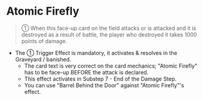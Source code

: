 # Atomic Firefly

> ① When this face-up card on the field attacks or is attacked and it is destroyed as a result of battle, the player who destroyed it takes 1000 points of damage.

*   The ① Trigger Effect is mandatory, it activates & resolves in the Graveyard / banished.
    *   The card text is very correct on the card mechanics; "Atomic Firefly" has to be face-up BEFORE the attack is declared.
    *   This effect activates in Substep 7 - End of the Damage Step.
    *   You can use "Barrel Behind the Door" against "Atomic Firefly"'s effect.
